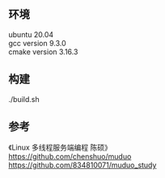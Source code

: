 ## 环境
ubuntu 20.04    
gcc version 9.3.0   
cmake version 3.16.3

## 构建
./build.sh

## 参考
《Linux 多线程服务端编程 陈硕》   
https://github.com/chenshuo/muduo
https://github.com/834810071/muduo_study


 